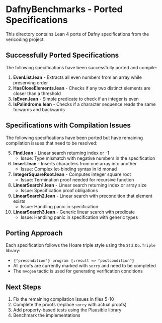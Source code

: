 # DafnyBenchmarks - Ported Specifications

This directory contains Lean 4 ports of Dafny specifications from the vericoding project.

## Successfully Ported Specifications

The following specifications have been successfully ported and compile:

1. **EvenList.lean** - Extracts all even numbers from an array while preserving order
2. **HasCloseElements.lean** - Checks if any two distinct elements are closer than a threshold
3. **IsEven.lean** - Simple predicate to check if an integer is even
4. **IsPalindrome.lean** - Checks if a character sequence reads the same forwards and backwards

## Specifications with Compilation Issues

The following specifications have been ported but have remaining compilation issues that need to be resolved:

5. **Find.lean** - Linear search returning index or -1
   - Issue: Type mismatch with negative numbers in the specification
6. **Insert.lean** - Inserts characters from one array into another
   - Issue: Complex let-binding syntax in Id monad
7. **IntegerSquareRoot.lean** - Computes integer square root
   - Issue: Termination proof needed for recursive function
8. **LinearSearch1.lean** - Linear search returning index or array size
   - Issue: Specification proof obligations
9. **LinearSearch2.lean** - Linear search with precondition that element exists
   - Issue: Handling panic in specification
10. **LinearSearch3.lean** - Generic linear search with predicate
    - Issue: Handling panic in specification with generic types

## Porting Approach

Each specification follows the Hoare triple style using the `Std.Do.Triple` library:
- `⦃⌜precondition⌝⦄ program ⦃⇓result => ⌜postcondition⌝⦄`
- All proofs are currently marked with `sorry` and need to be completed
- The `mvcgen` tactic is used for generating verification conditions

## Next Steps

1. Fix the remaining compilation issues in files 5-10
2. Complete the proofs (replace `sorry` with actual proofs)
3. Add property-based tests using the Plausible library
4. Benchmark the implementations
